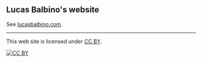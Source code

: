 ## Lucas Balbino's website

See [lucasbalbino.com](http://lucasbalbino.com).

---

This web site is licensed under
[CC BY](http://creativecommons.org/licenses/by/3.0/).

[![CC BY](http://i.creativecommons.org/l/by/3.0/88x31.png)](http://creativecommons.org/licenses/by/3.0/)